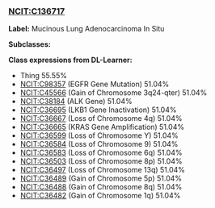 
### [NCIT:C136717](http://purl.obolibrary.org/obo/NCIT_C136717)
**Label:** Mucinous Lung Adenocarcinoma In Situ

**Subclasses:** 

**Class expressions from DL-Learner:**

- Thing 55.55%
- [NCIT:C98357](http://purl.obolibrary.org/obo/NCIT_C98357) (EGFR Gene Mutation) 51.04%
- [NCIT:C45566](http://purl.obolibrary.org/obo/NCIT_C45566) (Gain of Chromosome 3q24-qter) 51.04%
- [NCIT:C38184](http://purl.obolibrary.org/obo/NCIT_C38184) (ALK Gene) 51.04%
- [NCIT:C36695](http://purl.obolibrary.org/obo/NCIT_C36695) (LKB1 Gene Inactivation) 51.04%
- [NCIT:C36667](http://purl.obolibrary.org/obo/NCIT_C36667) (Loss of Chromosome 4q) 51.04%
- [NCIT:C36665](http://purl.obolibrary.org/obo/NCIT_C36665) (KRAS Gene Amplification) 51.04%
- [NCIT:C36599](http://purl.obolibrary.org/obo/NCIT_C36599) (Loss of Chromosome Y) 51.04%
- [NCIT:C36584](http://purl.obolibrary.org/obo/NCIT_C36584) (Loss of Chromosome 9) 51.04%
- [NCIT:C36583](http://purl.obolibrary.org/obo/NCIT_C36583) (Loss of Chromosome 6q) 51.04%
- [NCIT:C36503](http://purl.obolibrary.org/obo/NCIT_C36503) (Loss of Chromosome 8p) 51.04%
- [NCIT:C36497](http://purl.obolibrary.org/obo/NCIT_C36497) (Loss of Chromosome 13q) 51.04%
- [NCIT:C36489](http://purl.obolibrary.org/obo/NCIT_C36489) (Gain of Chromosome 5p) 51.04%
- [NCIT:C36488](http://purl.obolibrary.org/obo/NCIT_C36488) (Gain of Chromosome 8q) 51.04%
- [NCIT:C36482](http://purl.obolibrary.org/obo/NCIT_C36482) (Gain of Chromosome 1q) 51.04%


